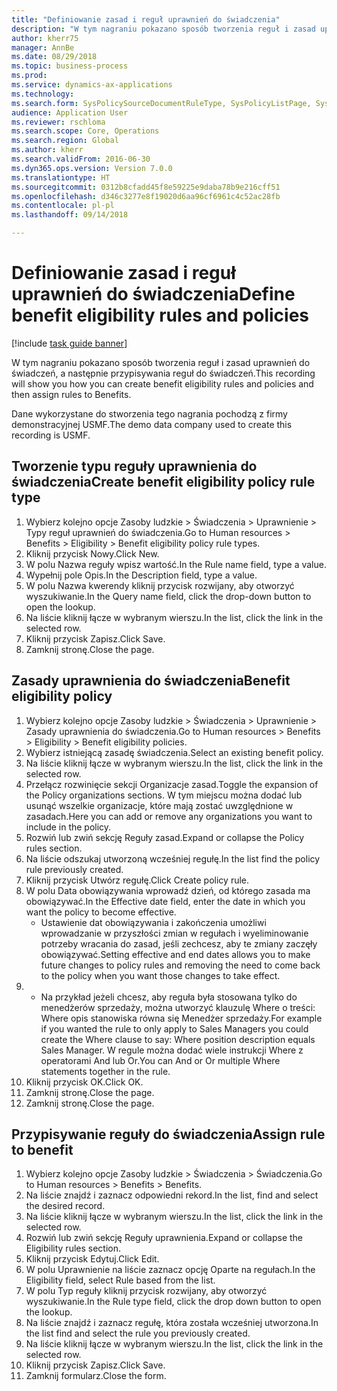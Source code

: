 ```yaml
--- 
title: "Definiowanie zasad i reguł uprawnień do świadczenia"
description: "W tym nagraniu pokazano sposób tworzenia reguł i zasad uprawnień do świadczeń, a następnie przypisywania reguł do świadczeń."
author: kherr75
manager: AnnBe
ms.date: 08/29/2018
ms.topic: business-process
ms.prod: 
ms.service: dynamics-ax-applications
ms.technology: 
ms.search.form: SysPolicySourceDocumentRuleType, SysPolicyListPage, SysPolicy, HcmBenefitEligibilityPolicy, HcmBenefit
audience: Application User
ms.reviewer: rschloma
ms.search.scope: Core, Operations
ms.search.region: Global
ms.author: kherr
ms.search.validFrom: 2016-06-30
ms.dyn365.ops.version: Version 7.0.0
ms.translationtype: HT
ms.sourcegitcommit: 0312b8cfadd45f8e59225e9daba78b9e216cff51
ms.openlocfilehash: d346c3277e8f19020d6aa96cf6961c4c52ac28fb
ms.contentlocale: pl-pl
ms.lasthandoff: 09/14/2018

---
```

# <a name="define-benefit-eligibility-rules-and-policies"></a><span data-ttu-id="12a5a-103">Definiowanie zasad i reguł uprawnień do świadczenia</span><span class="sxs-lookup"><span data-stu-id="12a5a-103">Define benefit eligibility rules and policies</span></span>

[!include [task guide banner](../../includes/task-guide-banner.md)]

<span data-ttu-id="12a5a-104">W tym nagraniu pokazano sposób tworzenia reguł i zasad uprawnień do świadczeń, a następnie przypisywania reguł do świadczeń.</span><span class="sxs-lookup"><span data-stu-id="12a5a-104">This recording will show you how you can create benefit eligibility rules and policies and then assign rules to Benefits.</span></span>  

<span data-ttu-id="12a5a-105">Dane wykorzystane do stworzenia tego nagrania pochodzą z firmy demonstracyjnej USMF.</span><span class="sxs-lookup"><span data-stu-id="12a5a-105">The demo data company used to create this recording is USMF.</span></span>


## <a name="create-benefit-eligibility-policy-rule-type"></a><span data-ttu-id="12a5a-106">Tworzenie typu reguły uprawnienia do świadczenia</span><span class="sxs-lookup"><span data-stu-id="12a5a-106">Create benefit eligibility policy rule type</span></span>
1. <span data-ttu-id="12a5a-107">Wybierz kolejno opcje Zasoby ludzkie > Świadczenia > Uprawnienie > Typy reguł uprawnień do świadczenia.</span><span class="sxs-lookup"><span data-stu-id="12a5a-107">Go to Human resources > Benefits > Eligibility > Benefit eligibility policy rule types.</span></span>
2. <span data-ttu-id="12a5a-108">Kliknij przycisk Nowy.</span><span class="sxs-lookup"><span data-stu-id="12a5a-108">Click New.</span></span>
3. <span data-ttu-id="12a5a-109">W polu Nazwa reguły wpisz wartość.</span><span class="sxs-lookup"><span data-stu-id="12a5a-109">In the Rule name field, type a value.</span></span>
4. <span data-ttu-id="12a5a-110">Wypełnij pole Opis.</span><span class="sxs-lookup"><span data-stu-id="12a5a-110">In the Description field, type a value.</span></span>
5. <span data-ttu-id="12a5a-111">W polu Nazwa kwerendy kliknij przycisk rozwijany, aby otworzyć wyszukiwanie.</span><span class="sxs-lookup"><span data-stu-id="12a5a-111">In the Query name field, click the drop-down button to open the lookup.</span></span>
6. <span data-ttu-id="12a5a-112">Na liście kliknij łącze w wybranym wierszu.</span><span class="sxs-lookup"><span data-stu-id="12a5a-112">In the list, click the link in the selected row.</span></span>
7. <span data-ttu-id="12a5a-113">Kliknij przycisk Zapisz.</span><span class="sxs-lookup"><span data-stu-id="12a5a-113">Click Save.</span></span>
8. <span data-ttu-id="12a5a-114">Zamknij stronę.</span><span class="sxs-lookup"><span data-stu-id="12a5a-114">Close the page.</span></span>

## <a name="benefit-eligibility-policy"></a><span data-ttu-id="12a5a-115">Zasady uprawnienia do świadczenia</span><span class="sxs-lookup"><span data-stu-id="12a5a-115">Benefit eligibility policy</span></span>
1. <span data-ttu-id="12a5a-116">Wybierz kolejno opcje Zasoby ludzkie > Świadczenia > Uprawnienie > Zasady uprawnienia do świadczenia.</span><span class="sxs-lookup"><span data-stu-id="12a5a-116">Go to Human resources > Benefits > Eligibility > Benefit eligibility policies.</span></span>
2. <span data-ttu-id="12a5a-117">Wybierz istniejącą zasadę świadczenia.</span><span class="sxs-lookup"><span data-stu-id="12a5a-117">Select an existing benefit policy.</span></span>
3. <span data-ttu-id="12a5a-118">Na liście kliknij łącze w wybranym wierszu.</span><span class="sxs-lookup"><span data-stu-id="12a5a-118">In the list, click the link in the selected row.</span></span>
4. <span data-ttu-id="12a5a-119">Przełącz rozwinięcie sekcji Organizacje zasad.</span><span class="sxs-lookup"><span data-stu-id="12a5a-119">Toggle the expansion of the Policy organizations sections.</span></span>  <span data-ttu-id="12a5a-120">W tym miejscu można dodać lub usunąć wszelkie organizacje, które mają zostać uwzględnione w zasadach.</span><span class="sxs-lookup"><span data-stu-id="12a5a-120">Here you can add or remove any organizations you want to include in the policy.</span></span>
5. <span data-ttu-id="12a5a-121">Rozwiń lub zwiń sekcję Reguły zasad.</span><span class="sxs-lookup"><span data-stu-id="12a5a-121">Expand or collapse the Policy rules section.</span></span>
6. <span data-ttu-id="12a5a-122">Na liście odszukaj utworzoną wcześniej regułę.</span><span class="sxs-lookup"><span data-stu-id="12a5a-122">In the list find the policy rule previously created.</span></span>
7. <span data-ttu-id="12a5a-123">Kliknij przycisk Utwórz regułę.</span><span class="sxs-lookup"><span data-stu-id="12a5a-123">Click Create policy rule.</span></span>
8. <span data-ttu-id="12a5a-124">W polu Data obowiązywania wprowadź dzień, od którego zasada ma obowiązywać.</span><span class="sxs-lookup"><span data-stu-id="12a5a-124">In the Effective date field, enter the date in which you want the policy to become effective.</span></span>
    * <span data-ttu-id="12a5a-125">Ustawienie dat obowiązywania i zakończenia umożliwi wprowadzanie w przyszłości zmian w regułach i wyeliminowanie potrzeby wracania do zasad, jeśli zechcesz, aby te zmiany zaczęły obowiązywać.</span><span class="sxs-lookup"><span data-stu-id="12a5a-125">Setting effective and end dates allows you to make future changes to policy rules and removing the need to come back to the policy when you want those changes to take effect.</span></span>  
9. 
    * <span data-ttu-id="12a5a-126">Na przykład jeżeli chcesz, aby reguła była stosowana tylko do menedżerów sprzedaży, można utworzyć klauzulę Where o treści: Where opis stanowiska równa się Menedżer sprzedaży.</span><span class="sxs-lookup"><span data-stu-id="12a5a-126">For example if you wanted the rule to only apply to Sales Managers you could create the Where clause to say: Where position description equals Sales Manager.</span></span>  <span data-ttu-id="12a5a-127">W regule można dodać wiele instrukcji Where z operatorami And lub Or.</span><span class="sxs-lookup"><span data-stu-id="12a5a-127">You can And or Or multiple Where statements together in the rule.</span></span>  
10. <span data-ttu-id="12a5a-128">Kliknij przycisk OK.</span><span class="sxs-lookup"><span data-stu-id="12a5a-128">Click OK.</span></span>
11. <span data-ttu-id="12a5a-129">Zamknij stronę.</span><span class="sxs-lookup"><span data-stu-id="12a5a-129">Close the page.</span></span>
12. <span data-ttu-id="12a5a-130">Zamknij stronę.</span><span class="sxs-lookup"><span data-stu-id="12a5a-130">Close the page.</span></span>

## <a name="assign-rule-to-benefit"></a><span data-ttu-id="12a5a-131">Przypisywanie reguły do świadczenia</span><span class="sxs-lookup"><span data-stu-id="12a5a-131">Assign rule to benefit</span></span>
1. <span data-ttu-id="12a5a-132">Wybierz kolejno opcje Zasoby ludzkie > Świadczenia > Świadczenia.</span><span class="sxs-lookup"><span data-stu-id="12a5a-132">Go to Human resources > Benefits > Benefits.</span></span>
2. <span data-ttu-id="12a5a-133">Na liście znajdź i zaznacz odpowiedni rekord.</span><span class="sxs-lookup"><span data-stu-id="12a5a-133">In the list, find and select the desired record.</span></span>
3. <span data-ttu-id="12a5a-134">Na liście kliknij łącze w wybranym wierszu.</span><span class="sxs-lookup"><span data-stu-id="12a5a-134">In the list, click the link in the selected row.</span></span>
4. <span data-ttu-id="12a5a-135">Rozwiń lub zwiń sekcję Reguły uprawnienia.</span><span class="sxs-lookup"><span data-stu-id="12a5a-135">Expand or collapse the Eligibility rules section.</span></span>
5. <span data-ttu-id="12a5a-136">Kliknij przycisk Edytuj.</span><span class="sxs-lookup"><span data-stu-id="12a5a-136">Click Edit.</span></span>
6. <span data-ttu-id="12a5a-137">W polu Uprawnienie na liście zaznacz opcję Oparte na regułach.</span><span class="sxs-lookup"><span data-stu-id="12a5a-137">In the Eligibility field, select Rule based from the list.</span></span>
7. <span data-ttu-id="12a5a-138">W polu Typ reguły kliknij przycisk rozwijany, aby otworzyć wyszukiwanie.</span><span class="sxs-lookup"><span data-stu-id="12a5a-138">In the Rule type field, click the drop down button to open the lookup.</span></span>
8. <span data-ttu-id="12a5a-139">Na liście znajdź i zaznacz regułę, która została wcześniej utworzona.</span><span class="sxs-lookup"><span data-stu-id="12a5a-139">In the list find and select the rule you previously created.</span></span>
9. <span data-ttu-id="12a5a-140">Na liście kliknij łącze w wybranym wierszu.</span><span class="sxs-lookup"><span data-stu-id="12a5a-140">In the list, click the link in the selected row.</span></span>
10. <span data-ttu-id="12a5a-141">Kliknij przycisk Zapisz.</span><span class="sxs-lookup"><span data-stu-id="12a5a-141">Click Save.</span></span>
11. <span data-ttu-id="12a5a-142">Zamknij formularz.</span><span class="sxs-lookup"><span data-stu-id="12a5a-142">Close the form.</span></span>


